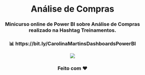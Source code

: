 <div align="center">
  <h1>Análise de Compras</h1>
</div>
<h3 align="center">Minicurso online de Power BI sobre Análise de Compras realizado na Hashtag Treinamentos.</h3>
<h3 align="center"> 📊 https://bit.ly/CarolinaMartinsDashboardsPowerBI </h3>
<p align="center"><img src="analisedecompras.PNG"/></p>
<h3 align="center">Feito com ❤️ </h3>
